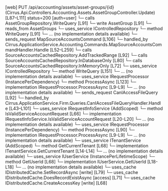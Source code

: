 [web] PUT /api/accounting/assets/asset-groups/{id}  (Cirrus.Api.Controllers.Accounting.Assets.AssetGroupController.Update)  [L87–L111] status=200 [auth=user]
  └─ calls AssetGroupRepository.WriteQuery [L91]
  └─ write AssetGroup [L91]
    └─ reads_from AssetGroups
  └─ uses_service IControlledRepository<AssetGroup>
    └─ method WriteQuery [L91]
      └─ ... (no implementation details available)
  └─ sends_request MapSourceAccountsCommand [L106]
    └─ handled_by Cirrus.ApplicationService.Accounting.Commands.MapSourceAccountsCommandHandler.Handle [L52–L259]
      └─ calls SourceAccountsCachedRepository.AddTrackedRange [L92]
      └─ calls SourceAccountsCachedRepository.InDatabaseOnly [L80]
      └─ calls SourceAccountsCachedRepository.InMemoryOnly [L72]
      └─ uses_service IControlledRepository<Source>
        └─ method WriteQuery [L151]
          └─ ... (no implementation details available)
      └─ uses_service IRequestProcessor (InstancePerDependency)
        └─ method ProcessAsync [L123]
          └─ implementation IRequestProcessor.ProcessAsync [L9-L9]
          └─ ... (no implementation details available)
  └─ sends_request CanIAccessFileQuery [L92]
    └─ handled_by Cirrus.ApplicationService.Firm.Queries.CanIAccessFileQueryHandler.Handle [L43–L101]
      └─ uses_service IRequestInfoService (AddScoped)
        └─ method IsValidServiceAccountRequest [L66]
          └─ implementation IRequestInfoService.IsValidServiceAccountRequest [L20-L20]
          └─ ... (no implementation details available)
      └─ uses_service IRequestProcessor (InstancePerDependency)
        └─ method ProcessAsync [L90]
          └─ implementation IRequestProcessor.ProcessAsync [L9-L9]
          └─ ... (no implementation details available)
      └─ uses_service ITenantService (AddScoped)
        └─ method GetCurrentTenant [L68]
          └─ implementation ITenantService.GetCurrentTenant [L14-L14]
          └─ ... (no implementation details available)
      └─ uses_service IUserService (InstancePerLifetimeScope)
        └─ method GetUserId [L68]
          └─ implementation IUserService.GetUserId [L18-L18]
          └─ ... (no implementation details available)
      └─ uses_cache IDistributedCache.SetRecordAsync [write] [L79]
      └─ uses_cache IDistributedCache.DoesRecordExistAsync [access] [L71]
      └─ uses_cache IDistributedCache.CreateAccessKey [write] [L68]

